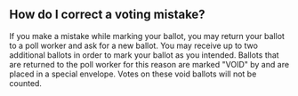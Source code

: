 ## How do I correct a voting mistake?  

If you make a mistake while marking your ballot, you may return your ballot to a poll worker and ask for a new ballot. You may receive up to two additional ballots in order to mark your ballot as you intended. Ballots that are returned to the poll worker for this reason are marked "VOID" by and are placed in a special envelope. Votes on these void ballots will not be counted.  


